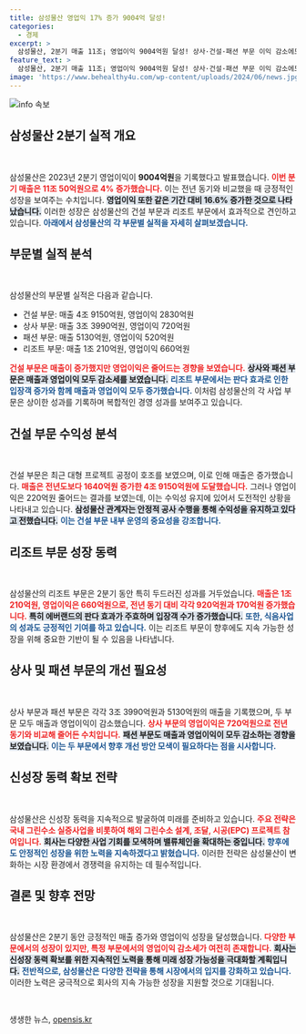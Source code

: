 ```yaml
---
title: 삼성물산 영업익 17% 증가 9004억 달성!
categories:
  - 경제
excerpt: >
  삼성물산, 2분기 매출 11조¡ 영업이익 9004억원 달성! 상사·건설·패션 부문 이익 감소에도 리조트는 호조를 보였으며, 그린수소로 신성장 동력 확보에 나선다. 매출 증가에 숨겨진 비밀을 확인해보세요!
feature_text: >
  삼성물산, 2분기 매출 11조¡ 영업이익 9004억원 달성! 상사·건설·패션 부문 이익 감소에도 리조트는 호조를 보였으며, 그린수소로 신성장 동력 확보에 나선다. 매출 증가에 숨겨진 비밀을 확인해보세요!
image: 'https://www.behealthy4u.com/wp-content/uploads/2024/06/news.jpg'
---
```


<p><img src="https://www.behealthy4u.com/wp-content/uploads/2024/06/news.jpg" alt="info 속보" /></p>

<h2 data-ke-size="size26">삼성물산 2분기 실적 개요</h2>

<p data-ke-size="size16">&nbsp;</p>

<p>삼성물산은 2023년 2분기 영업이익이 <strong>9004억원</strong>을 기록했다고 발표했습니다. <b><span style="color: #ee2323;">이번 분기 매출은 11조 50억원으로 4% 증가했습니다.</span></b> 이는 전년 동기와 비교했을 때 긍정적인 성장을 보여주는 수치입니다. <b><span style="background-color: #21538527;">영업이익 또한 같은 기간 대비 16.6% 증가한 것으로 나타났습니다.</span></b> 이러한 성장은 삼성물산의 건설 부문과 리조트 부문에서 효과적으로 견인하고 있습니다. <b><span style="color: #1a5490;">아래에서 삼성물산의 각 부문별 실적을 자세히 살펴보겠습니다.</span></b></p>

<h2 data-ke-size="size26">부문별 실적 분석</h2>

<p data-ke-size="size16">&nbsp;</p>

<p>삼성물산의 부문별 실적은 다음과 같습니다. </p>

<ul>
  <li>건설 부문: 매출 4조 9150억원, 영업이익 2830억원</li>
  <li>상사 부문: 매출 3조 3990억원, 영업이익 720억원</li>
  <li>패션 부문: 매출 5130억원, 영업이익 520억원</li>
  <li>리조트 부문: 매출 1조 210억원, 영업이익 660억원</li>
</ul>

<p><b><span style="color: #ee2323;">건설 부문은 매출이 증가했지만 영업이익은 줄어드는 경향을 보였습니다.</span></b> <b><span style="background-color: #21538527;">상사와 패션 부문은 매출과 영업이익 모두 감소세를 보였습니다.</span></b> <b><span style="color: #1a5490;">리조트 부문에서는 판다 효과로 인한 입장객 증가와 함께 매출과 영업이익 모두 증가했습니다.</span></b> 이처럼 삼성물산의 각 사업 부문은 상이한 성과를 기록하며 복합적인 경영 성과를 보여주고 있습니다.</p>

<h2 data-ke-size="size26">건설 부문 수익성 분석</h2>

<p data-ke-size="size16">&nbsp;</p>

<p>건설 부문은 최근 대형 프로젝트 공정이 호조를 보였으며, 이로 인해 매출은 증가했습니다. <b><span style="color: #ee2323;">매출은 전년도보다 1640억원 증가한 4조 9150억원에 도달했습니다.</span></b> 그러나 영업이익은 220억원 줄어드는 결과를 보였는데, 이는 수익성 유지에 있어서 도전적인 상황을 나타내고 있습니다. <b><span style="background-color: #21538527;">삼성물산 관계자는 안정적 공사 수행을 통해 수익성을 유지하고 있다고 전했습니다.</span></b> <b><span style="color: #1a5490;">이는 건설 부문 내부 운영의 중요성을 강조합니다.</span></b></p>

<h2 data-ke-size="size26">리조트 부문 성장 동력</h2>

<p data-ke-size="size16">&nbsp;</p>

<p>삼성물산의 리조트 부문은 2분기 동안 특히 두드러진 성과를 거두었습니다. <b><span style="color: #ee2323;">매출은 1조 210억원, 영업이익은 660억원으로, 전년 동기 대비 각각 920억원과 170억원 증가했습니다.</span></b> <b><span style="background-color: #21538527;">특히 에버랜드의 판다 효과가 주효하며 입장객 수가 증가했습니다.</span></b> <b><span style="color: #1a5490;">또한, 식음사업의 성과도 긍정적인 기여를 하고 있습니다.</span></b> 이는 리조트 부문이 향후에도 지속 가능한 성장을 위해 중요한 기반이 될 수 있음을 나타냅니다.</p>

<h2 data-ke-size="size26">상사 및 패션 부문의 개선 필요성</h2>

<p data-ke-size="size16">&nbsp;</p>

<p>상사 부문과 패션 부문은 각각 3조 3990억원과 5130억원의 매출을 기록했으며, 두 부문 모두 매출과 영업이익이 감소했습니다. <b><span style="color: #ee2323;">상사 부문의 영업이익은 720억원으로 전년 동기와 비교해 줄어든 수치입니다.</span></b> <b><span style="background-color: #21538527;">패션 부문도 매출과 영업이익이 모두 감소하는 경향을 보였습니다.</span></b> <b><span style="color: #1a5490;">이는 두 부문에서 향후 개선 방안 모색이 필요하다는 점을 시사합니다.</span></b></p>

<h2 data-ke-size="size26">신성장 동력 확보 전략</h2>

<p data-ke-size="size16">&nbsp;</p>

<p>삼성물산은 신성장 동력을 지속적으로 발굴하여 미래를 준비하고 있습니다. <b><span style="color: #ee2323;">주요 전략은 국내 그린수소 실증사업을 비롯하여 해외 그린수소 설계, 조달, 시공(EPC) 프로젝트 참여입니다.</span></b> <b><span style="background-color: #21538527;">회사는 다양한 사업 기회를 모색하며 밸류체인을 확대하는 중입니다.</span></b> <b><span style="color: #1a5490;">향후에도 안정적인 성장을 위한 노력을 지속하겠다고 밝혔습니다.</span></b> 이러한 전략은 삼성물산이 변화하는 시장 환경에서 경쟁력을 유지하는 데 필수적입니다.</p>

<h2 data-ke-size="size26">결론 및 향후 전망</h2>

<p data-ke-size="size16">&nbsp;</p>

<p>삼성물산은 2분기 동안 긍정적인 매출 증가와 영업이익 성장을 달성했습니다. <b><span style="color: #ee2323;">다양한 부문에서의 성장이 있지만, 특정 부문에서의 영업이익 감소세가 여전히 존재합니다.</span></b> <b><span style="background-color: #21538527;">회사는 신성장 동력 확보를 위한 지속적인 노력을 통해 미래 성장 가능성을 극대화할 계획입니다.</span></b> <b><span style="color: #1a5490;">전반적으로, 삼성물산은 다양한 전략을 통해 시장에서의 입지를 강화하고 있습니다.</span></b> 이러한 노력은 궁극적으로 회사의 지속 가능한 성장을 지원할 것으로 기대됩니다. </p>

<p data-ke-size="size16">&nbsp;</p>
생생한 뉴스, <a href="https://opensis.kr" rel="dofollow">opensis.kr</a>


